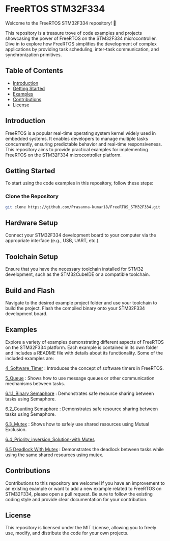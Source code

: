 # FreeRTOS STM32F334

Welcome to the FreeRTOS STM32F334 repository! 🚀

This repository is a treasure trove of code examples and projects showcasing the power of FreeRTOS on the STM32F334 microcontroller. Dive in to explore how FreeRTOS simplifies the development of complex applications by providing task scheduling, inter-task communication, and synchronization primitives.

## Table of Contents
- [Introduction](#introduction)
- [Getting Started](#getting-started)
- [Examples](#examples)
- [Contributions](#contributions)
- [License](#license)

## Introduction

FreeRTOS is a popular real-time operating system kernel widely used in embedded systems. It enables developers to manage multiple tasks concurrently, ensuring predictable behavior and real-time responsiveness. This repository aims to provide practical examples for implementing FreeRTOS on the STM32F334 microcontroller platform.

## Getting Started

To start using the code examples in this repository, follow these steps:

### Clone the Repository

```bash
git clone https://github.com/Prasanna-kumar18/FreeRTOS_STM32F334.git
```

## Hardware Setup
Connect your STM32F334 development board to your computer via the appropriate interface (e.g., USB, UART, etc.).

## Toolchain Setup
Ensure that you have the necessary toolchain installed for STM32 development, such as the STM32CubeIDE or a compatible toolchain.

## Build and Flash
Navigate to the desired example project folder and use your toolchain to build the project. Flash the compiled binary onto your STM32F334 development board.

## Examples
Explore a variety of examples demonstrating different aspects of FreeRTOS on the STM32F334 platform. Each example is contained in its own folder and includes a README file with details about its functionality. Some of the included examples are:

[4_Software_Timer](https://github.com/Prasanna-kumar18/FreeRTOS_STM32F334/tree/main/4.0_Software_Timer) : Introduces the concept of software timers in FreeRTOS.

[5_Queue](https://github.com/Prasanna-kumar18/FreeRTOS_STM32F334/tree/main/5.0_Queue_Basic-int-data-sharing) : Shows how to use message queues or other communication mechanisms between tasks.

[6.1.1_Binary Semaphore](https://github.com/Prasanna-kumar18/FreeRTOS_STM32F334/tree/main/6.1.1_Binary_Semaphore_same_priority) : Demonstrates safe resource sharing between tasks using Semaphore.

[6.2_Counting Semaphore](https://github.com/Prasanna-kumar18/FreeRTOS_STM32F334/tree/main/6.2_Counting_Semaphore) : Demonstrates safe resource sharing between tasks using Semaphore.

[6.3_Mutex](https://github.com/Prasanna-kumar18/FreeRTOS_STM32F334/tree/main/6.3_Mutex) : Shows how to safely use shared resources using Mutual Exclusion.

[6.4_Priority_inversion_Solution-with Mutes](https://github.com/Prasanna-kumar18/FreeRTOS_STM32F334/tree/main/6.4_Priority_inversion_Solution-with-Mutex)

[6.5 Deadlock With Mutex](https://github.com/Prasanna-kumar18/FreeRTOS_STM32F334/tree/main/6.5_Deadlock-with-Mutex) : Demonstrates the deadlock between tasks while using the same shared resources using mutex.

## Contributions
Contributions to this repository are welcome! If you have an improvement to an existing example or want to add a new example related to FreeRTOS on STM32F334, please open a pull request. Be sure to follow the existing coding style and provide clear documentation for your contribution.

## License
This repository is licensed under the MIT License, allowing you to freely use, modify, and distribute the code for your own projects.
